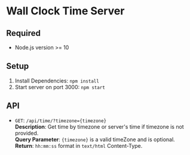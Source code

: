 # Wall Clock Time Server

## Required
- Node.js version >= 10

## Setup
1. Install Dependencies: `npm install`
2. Start server on port 3000: `npm start`

## API
- `GET`: `/api/time/?timezone={timezone}` \
  **Description**: Get time by timezone or server's time if timezone is not provided. \
  **Query Parameter**: `{timezone}` is a valid timeZone and is optional. \
  **Return**: `hh:mm:ss` format in `text/html` Content-Type.
